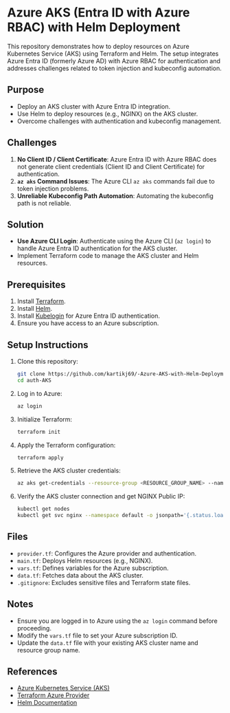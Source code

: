 # Azure AKS (Entra ID with Azure RBAC) with Helm Deployment

This repository demonstrates how to deploy resources on Azure Kubernetes Service (AKS) using Terraform and Helm. The setup integrates Azure Entra ID (formerly Azure AD) with Azure RBAC for authentication and addresses challenges related to token injection and kubeconfig automation.

## Purpose

- Deploy an AKS cluster with Azure Entra ID integration.
- Use Helm to deploy resources (e.g., NGINX) on the AKS cluster.
- Overcome challenges with authentication and kubeconfig management.

## Challenges

1. **No Client ID / Client Certificate**: Azure Entra ID with Azure RBAC does not generate client credentials (Client ID and Client Certificate) for authentication.
2. **`az aks` Command Issues**: The Azure CLI `az aks` commands fail due to token injection problems.
3. **Unreliable Kubeconfig Path Automation**: Automating the kubeconfig path is not reliable.

## Solution

- **Use Azure CLI Login**: Authenticate using the Azure CLI (`az login`) to handle Azure Entra ID authentication for the AKS cluster.
- Implement Terraform code to manage the AKS cluster and Helm resources.

## Prerequisites
1. Install [Terraform](https://www.terraform.io/downloads.html).
2. Install [Helm](https://helm.sh/docs/intro/install/).
3. Install [Kubelogin](https://github.com/Azure/kubelogin) for Azure Entra ID authentication.
4. Ensure you have access to an Azure subscription.

## Setup Instructions

1. Clone this repository:
    ```bash
    git clone https://github.com/kartikj69/-Azure-AKS-with-Helm-Deployment
    cd auth-AKS
    ```

2. Log in to Azure:
    ```bash
    az login
    ```

3. Initialize Terraform:
    ```bash
    terraform init
    ```

4. Apply the Terraform configuration:
    ```bash
    terraform apply
    ```

5. Retrieve the AKS cluster credentials:
    ```bash
    az aks get-credentials --resource-group <RESOURCE_GROUP_NAME> --name <AKS_CLUSTER_NAME>
    ```

6. Verify the AKS cluster connection and get NGINX Public IP:
    ```bash
    kubectl get nodes
    kubectl get svc nginx --namespace default -o jsonpath='{.status.loadBalancer.ingress[0].ip}'
    ```

## Files

- `provider.tf`: Configures the Azure provider and authentication.
- `main.tf`: Deploys Helm resources (e.g., NGINX).
- `vars.tf`: Defines variables for the Azure subscription.
- `data.tf`: Fetches data about the AKS cluster.
- `.gitignore`: Excludes sensitive files and Terraform state files.

## Notes

- Ensure you are logged in to Azure using the `az login` command before proceeding.
- Modify the `vars.tf` file to set your Azure subscription ID.
- Update the `data.tf` file with your existing AKS cluster name and resource group name.

## References

- [Azure Kubernetes Service (AKS)](https://learn.microsoft.com/en-us/azure/aks/)
- [Terraform Azure Provider](https://registry.terraform.io/providers/hashicorp/azurerm/latest/docs)
- [Helm Documentation](https://helm.sh/docs/)
